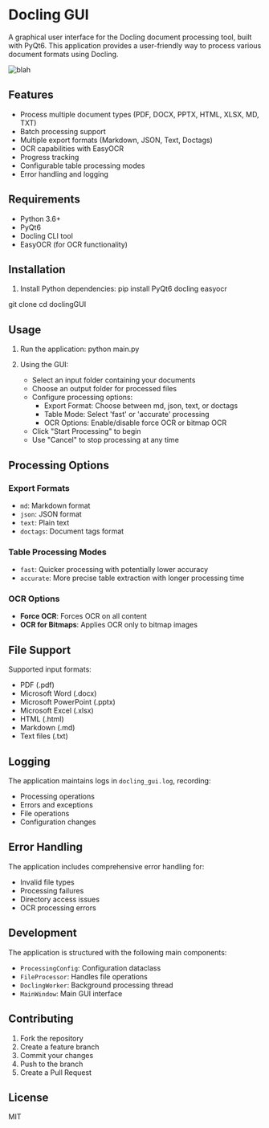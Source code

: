 # Docling GUI

A graphical user interface for the Docling document processing tool, built with PyQt6. This application provides a user-friendly way to process various document formats using Docling.


![blah](https://github.com/user-attachments/assets/bce0b1dd-2d24-4113-ab7b-bde7515c5d8a)

## Features

- Process multiple document types (PDF, DOCX, PPTX, HTML, XLSX, MD, TXT)
- Batch processing support
- Multiple export formats (Markdown, JSON, Text, Doctags)
- OCR capabilities with EasyOCR
- Progress tracking
- Configurable table processing modes
- Error handling and logging

## Requirements

- Python 3.6+
- PyQt6
- Docling CLI tool
- EasyOCR (for OCR functionality)

## Installation

1. Install Python dependencies: 
pip install PyQt6 docling easyocr

git clone <doclingGUI>
cd doclingGUI

## Usage

1. Run the application:
python main.py


2. Using the GUI:
   - Select an input folder containing your documents
   - Choose an output folder for processed files
   - Configure processing options:
     - Export Format: Choose between md, json, text, or doctags
     - Table Mode: Select 'fast' or 'accurate' processing
     - OCR Options: Enable/disable force OCR or bitmap OCR
   - Click "Start Processing" to begin
   - Use "Cancel" to stop processing at any time

## Processing Options

### Export Formats
- `md`: Markdown format
- `json`: JSON format
- `text`: Plain text
- `doctags`: Document tags format

### Table Processing Modes
- `fast`: Quicker processing with potentially lower accuracy
- `accurate`: More precise table extraction with longer processing time

### OCR Options
- **Force OCR**: Forces OCR on all content
- **OCR for Bitmaps**: Applies OCR only to bitmap images

## File Support

Supported input formats:
- PDF (.pdf)
- Microsoft Word (.docx)
- Microsoft PowerPoint (.pptx)
- Microsoft Excel (.xlsx)
- HTML (.html)
- Markdown (.md)
- Text files (.txt)

## Logging

The application maintains logs in `docling_gui.log`, recording:
- Processing operations
- Errors and exceptions
- File operations
- Configuration changes

## Error Handling

The application includes comprehensive error handling for:
- Invalid file types
- Processing failures
- Directory access issues
- OCR processing errors

## Development

The application is structured with the following main components:
- `ProcessingConfig`: Configuration dataclass
- `FileProcessor`: Handles file operations
- `DoclingWorker`: Background processing thread
- `MainWindow`: Main GUI interface

## Contributing

1. Fork the repository
2. Create a feature branch
3. Commit your changes
4. Push to the branch
5. Create a Pull Request

## License
MIT
